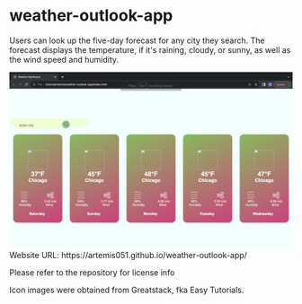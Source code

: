 # weather-outlook-app

Users can look up the five-day forecast for any city they search. The forecast displays the temperature, if it's raining, cloudy, or sunny, as well as the wind speed and humidity.

<img src="assets/Screenshot 2023-11-11 at 1.21.50 AM.png" alt="preview of weather dashboard"/>
Website URL: https://artemis051.github.io/weather-outlook-app/

Please refer to the repository for license info

Icon images were obtained from Greatstack, fka Easy Tutorials.